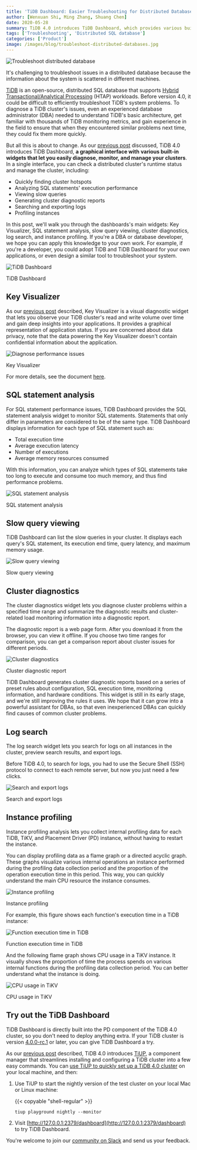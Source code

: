 ```yaml
---
title: 'TiDB Dashboard: Easier Troubleshooting for Distributed Databases'
author: [Wenxuan Shi, Ming Zhang, Shuang Chen]
date: 2020-05-28
summary: TiDB 4.0 introduces TiDB Dashboard, which provides various built-in widgets in a graphical interface that let you easily diagnose, monitor, and manage your clusters in one place. Now you can troubleshoot TiDB clusters more easily. 
tags: ['Troubleshooting', 'Distributed SQL database']
categories: ['Product']
image: /images/blog/troubleshoot-distributed-databases.jpg
--- 
```


![Troubleshoot distributed database](media/troubleshoot-distributed-databases.jpg)

It's challenging to troubleshoot issues in a distributed database because the information about the system is scattered in different machines. 

[TiDB](https://pingcap.com/docs/stable/) is an open-source, distributed SQL database that supports [Hybrid Transactional/Analytical Processing](https://en.wikipedia.org/wiki/HTAP) (HTAP) workloads. Before version 4.0, it could be difficult to efficiently troubleshoot TiDB's system problems. To diagnose a TiDB cluster's issues, even an experienced database administrator (DBA) needed to understand TiDB's basic architecture, get familiar with thousands of TiDB monitoring metrics, and gain experience in the field to ensure that when they encountered similar problems next time, they could fix them more quickly.

But all this is about to change. As our [previous post](https://pingcap.com/blog/tidb-4.0-preview-easier-to-use-production-ready-htap-database/) discussed, TiDB 4.0 introduces TiDB Dashboard, **a graphical interface with** **various built-in widgets that let you easily diagnose, monitor, and manage your clusters**. In a single interface, you can check a distributed cluster's runtime status and manage the cluster, including:

* Quickly finding cluster hotspots
* Analyzing SQL statements' execution performance
* Viewing slow queries
* Generating cluster diagnostic reports
* Searching and exporting logs
* Profiling instances

In this post, we'll walk you through the dashboards's main widgets: Key Visualizer, SQL statement analysis, slow query viewing, cluster diagnostics, log search, and instance profiling. If you're a DBA or database developer, we hope you can apply this knowledge to your own work. For example, if you're a developer, you could adopt TiDB and TiDB Dashboard for your own applications, or even design a similar tool to troubleshoot your system.

![TiDB Dashboard](media/tidb-dashboard-overview.gif)
<div class="caption-center"> TiDB Dashboard </div>

## Key Visualizer

As our [previous post](https://pingcap.com/blog/observe-distributed-databases-to-discover-unknowns/) described, Key Visualizer is a visual diagnostic widget that lets you observe your TiDB cluster's read and write volume over time and gain deep insights into your applications. It provides a graphical representation of application status. If you are concerned about data privacy, note that the data powering the Key Visualizer doesn't contain confidential information about the application.

![Diagnose performance issues](media/key-viz.gif)
<div class="caption-center"> Key Visualizer </div>

For more details, see the document [here](https://pingcap.com/docs/stable/key-visualizer-monitoring-tool/).

## SQL statement analysis

For SQL statement performance issues, TiDB Dashboard provides the SQL statement analysis widget to monitor SQL statements. Statements that only differ in parameters are considered to be of the same type. TiDB Dashboard displays information for each type of SQL statement such as:

* Total execution time
* Average execution latency
* Number of executions
* Average memory resources consumed

With this information, you can analyze which types of SQL statements take too long to execute and consume too much memory, and thus find performance problems.

![SQL statement analysis](media/sql-statement-analysis.gif)
<div class="caption-center"> SQL statement analysis </div>

## Slow query viewing

TiDB Dashboard can list the slow queries in your cluster. It displays each query's SQL statement, its execution end time, query latency, and maximum memory usage.

![Slow query viewing](media/slow-queries.gif)
<div class="caption-center"> Slow query viewing </div>

## Cluster diagnostics

The cluster diagnostics widget lets you diagnose cluster problems within a specified time range and summarize the diagnostic results and cluster-related load monitoring information into a diagnostic report. 

The diagnostic report is a web page form. After you download it from the browser, you can view it offline. If you choose two time ranges for comparison, you can get a comparison report about cluster issues for different periods.

![Cluster diagnostics](media/cluster-diagnostics.gif)
<div class="caption-center"> Cluster diagnostic report </div>

TiDB Dashboard generates cluster diagnostic reports based on a series of preset rules about configuration, SQL execution time, monitoring information, and hardware conditions. This widget is still in its early stage, and we're still improving the rules it uses. We hope that it can grow into a powerful assistant for DBAs, so that even inexperienced DBAs can quickly find causes of common cluster problems.

## Log search

The log search widget lets you search for logs on all instances in the cluster, preview search results, and export logs. 

Before TiDB 4.0, to search for logs, you had to use the Secure Shell (SSH) protocol to connect to each remote server, but now you just need a few clicks.

![Search and export logs](media/log-search.gif)
<div class="caption-center"> Search and export logs </div>

## Instance profiling

Instance profiling analysis lets you collect internal profiling data for each TiDB, TiKV, and Placement Driver (PD) instance, without having to restart the instance. 

You can display profiling data as a flame graph or a directed acyclic graph. These graphs visualize various internal operations an instance performed during the profiling data collection period and the proportion of the operation execution time in this period. This way, you can quickly understand the main CPU resource the instance consumes.

![Instance profiling](media/instance-profiling.jpg)
<div class="caption-center"> Instance profiling </div>

For example, this figure shows each function's execution time in a TiDB instance:

![Function execution time in TiDB](media/function-execution-time.jpg)
<div class="caption-center"> Function execution time in TiDB </div>

And the following flame graph shows CPU usage in a TiKV instance. It visually shows the proportion of time the process spends on various internal functions during the profiling data collection period. You can better understand what the instance is doing.

![CPU usage in TiKV](media/cpu-usage-in-tikv.jpg)
<div class="caption-center"> CPU usage in TiKV </div>

## Try out the TiDB Dashboard

TiDB Dashboard is directly built into the PD component of the TiDB 4.0 cluster, so you don't need to deploy anything extra. If your TiDB cluster is version [4.0.0-rc.1](https://pingcap.com/docs/stable/releases/release-4.0.0-rc.1/) or later, you can give TiDB Dashboard a try. 

As our [previous post](https://pingcap.com/blog/get-tidb-cluster-up-in-only-one-minute/) described, TiDB 4.0 introduces [TiUP](https://github.com/pingcap-incubator/tiup), a component manager that streamlines installing and configuring a TiDB cluster into a few easy commands. You can [use TiUP to quickly set up a TiDB 4.0 cluster](https://pingcap.com/docs/stable/production-deployment-using-tiup/) on your local machine, and then:

1. Use TiUP to start the nightly version of the test cluster on your local Mac or Linux machine:

    {{< copyable "shell-regular" >}}
    
    ```shell
    tiup playground nightly --monitor
    ```

2. Visit [http://127.0.0.1:2379/dashboard](http://127.0.0.1:2379/dashboard) to try TiDB Dashboard.

You're welcome to join our [community on Slack](https://slack.tidb.io/invite?team=tidb-community&channel=everyone&ref=pingcap-blog) and send us your feedback.
